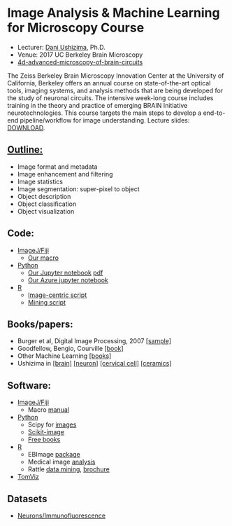 # Image Analysis & Machine Learning for Microscopy Course
- Lecturer: [Dani Ushizima](http://vis.lbl.gov/~daniela), Ph.D.
- Venue: 2017 UC Berkeley Brain Microscopy
- [4d-advanced-microscopy-of-brain-circuits](http://neuroscience.berkeley.edu/courses/brainmic-course-4d-advanced-microscopy-of-brain-circuits/)

The Zeiss Berkeley Brain Microscopy Innovation Center at the University of California, Berkeley offers an annual course on state-of-the-art optical tools, imaging systems, and analysis methods that are being developed for the study of neuronal circuits. The intensive week-long course includes training in the theory and practice of emerging BRAIN Initiative neurotechnologies. This course targets the main steps to develop a end-to-end pipeline/workflow for image understanding. Lecture slides: [DOWNLOAD](https://github.com/dani-lbnl/2017_ucberkeley_course/blob/master/lecture/ZeissMicroscopyCenter2017_DaniUshizima_lecture_FULL.pdf).

## [Outline:](https://github.com/dani-lbnl/2017_ucberkeley_course/blob/master/lecture/ZeissMicroscopyCenter2017_DaniUshizima_lecture_FULL.pdf)
- Image format and metadata
- Image enhancement and filtering
- Image statistics
- Image segmentation: super-pixel to object
- Object description
- Object classification
- Object visualization

## Code:
- [ImageJ/Fiji](https://fiji.sc/)
    - [Our macro](https://github.com/dani-lbnl/2017_ucberkeley_course/blob/master/code/MacroFiji.ijm)
- [Python](https://www.continuum.io/downloads)
    - [Our Jupyter notebook](https://github.com/dani-lbnl/2017_ucberkeley_course/blob/master/code/ZeissMicroscopyCenter2017_DaniUshizima_lecture.ipynb) [pdf](https://github.com/dani-lbnl/2017_ucberkeley_course/blob/master/lecture/ZeissMicroscopyCenter2017_DaniUshizima_lecture_python.pdf)
    - [Our Azure jupyter notebook](https://notebooks.azure.com/n/R5nUKZBSgU0/notebooks/ZeissMicroscopyCenter2017_DaniUshizima_lecture.ipynb)
- [R](http://cran.r-project.org/)
    - [Image-centric script]()
    - [Mining script]()

## Books/papers:
- Burger et al, Digital Image Processing, 2007 [[sample]](https://imagingbook.files.wordpress.com/2013/06/burgerburgeen20071104_ijreference_letter.pdf)
- Goodfellow, Bengio, Courville [[book]](https://github.com/HFTrader/DeepLearningBook)
- Other Machine Learning [[books]](http://www.datasciencecentral.com/profiles/blogs/10-free-machine-learning-books)
- Ushizima in [[brain]](http://www.cv-foundation.org//openaccess/content_cvpr_2016_workshops/w15/papers/Alegro_Multimodal_Whole_Brain_CVPR_2016_paper.pdf) [[neuron]](http://www.sciencedirect.com/science/journal/01650270/282) [[cervical cell]](https://www.ncbi.nlm.nih.gov/pubmed/26800556) [[ceramics]](https://www.researchgate.net/profile/Robert_Ritchie/publication/308042053_IDEAL_Images_Across_Domains_Experiments_Algorithms_and_Learning/links/57da247a08ae601b39b16ac5/IDEAL-Images-Across-Domains-Experiments-Algorithms-and-Learning.pdf?origin=publication_detail)

## Software:
- [ImageJ/Fiji](https://fiji.sc/)
    - Macro [manual](https://imagej.nih.gov/ij/docs/macro_reference_guide.pdf)
- [Python](https://www.continuum.io/downloads)
    - Scipy for [images](http://www.scipy-lectures.org/advanced/image_processing/index.html)
    - [Scikit-image](http://scikit-image.org/)
    - [Free books](http://pythonbooks.revolunet.com/)
- [R](http://cran.r-project.org/)
    - EBImage [package](http://www.bioconductor.org/packages/release/bioc/html/EBImage.html)
    - Medical image [analysis](https://cran.r-project.org/web/views/MedicalImaging.html)
    - Rattle [data mining](http://rattle.togaware.com/), [brochure](http://rattle.togaware.com/RattleBrochure.pdf)  
- [TomViz](http://www.tomviz.org/)

## Datasets
- [Neurons/Immunofluorescence](https://drive.google.com/open?id=0B_TLOw35QkMcd0ktSDdXSmhwS2s)
